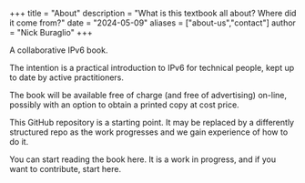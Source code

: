 +++ title = "About" description = "What is this textbook all about?  Where did it come from?" date = "2024-05-09" aliases = ["about-us","contact"] author = "Nick Buraglio" +++

A collaborative IPv6 book.

The intention is a practical introduction to IPv6 for technical people, kept up to date by active practitioners.

The book will be available free of charge (and free of advertising) on-line, possibly with an option to obtain a printed copy at cost price.

This GitHub repository is a starting point. It may be replaced by a differently structured repo as the work progresses and we gain experience of how to do it.

You can start reading the book here. It is a work in progress, and if you want to contribute, start here.


